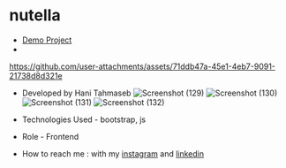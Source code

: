 # nutella

- [Demo Project](https://haniehtahmaseb.github.io/nutella/)
- 
https://github.com/user-attachments/assets/71ddb47a-45e1-4eb7-9091-21738d8d321e
- Developed by Hani Tahmaseb
![Screenshot (129)](https://github.com/user-attachments/assets/d2b78222-78a6-4369-a42c-92e9b9ac465b)
![Screenshot (130)](https://github.com/user-attachments/assets/4e2941aa-e3ca-4a7b-bfa0-c603a80afa43)
![Screenshot (131)](https://github.com/user-attachments/assets/63515ae7-67bc-484f-a1b2-4ca306cc9d3a)
![Screenshot (132)](https://github.com/user-attachments/assets/9ca47510-f8d9-44b2-96b3-e30c1c0b7e74)
- Technologies Used - bootstrap, js

- Role - Frontend

- How to reach me : with my [instagram](https://instagram.com/haniehtahmaseb) and [linkedin](https://linkedin.com/in/hani-tahmaseb-a52212212)
